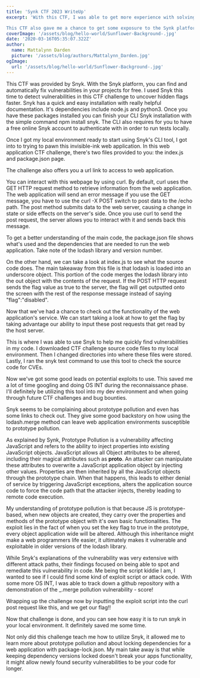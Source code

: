 ```yaml
---
title: 'Synk CTF 2023 WriteUp'
excerpt: 'With this CTF, I was able to get more experience with solving web and pwn capture the flag challenges.

This CTF also gave me a chance to get some exposure to the Synk platform. It allows me as a Bug Bounty Hunter, CTF advocate, and open source development contributor, to find and automatically fix vulnerabilities in code, open source dependencies, containers, and IaC. Overall, I was able to see how to incorporate this tool powered by Snyk’s and DeepCode AI into my code reviews, and vulnerability scanning process.'
coverImage: '/assets/blog/hello-world/Sunflower-Background-.jpg'
date: '2020-03-16T05:35:07.322Z'
author:
  name: Mattalynn Darden
  picture: '/assets/blog/authors/Mattalynn_Darden.jpg'
ogImage:
  url: '/assets/blog/hello-world/Sunflower-Background-.jpg'
---
```


This CTF was provided by Snyk. With the Snyk platform, you can find and automatically fix vulnerabilities in your projects for free. I used Snyk this time to detect vulnerabilities in this CTF challenge to uncover hidden flags faster. Snyk has a quick and easy installation with really helpful documentation. It's dependencies include node.js and python3. Once you have these packages installed you can finish your CLI Snyk installation with the simple command npm install snyk. The CLI also requires for you to have a free online Snyk account to authenticate with in order to run tests locally.

Once I got my local environment ready to start using Snyk's CLI tool, I got into to trying to pawn this invisible-ink web application. In this web application CTF challenge, there's two files provided to you: the index.js and package.json page.

The challenge also offers you a url link to access to web application.

You can interact with this webpage by using curl. By default, curl uses the GET HTTP request method to retrieve information from the web application. The web application will send an error message if you use the GET message, you have to use the curl -X POST switch to post data to the /echo path. The post method submits data to the web server, causing a change in state or side effects on the server's side.  Once you use curl to send the post request, the server allows you to interact with it and sends back this message.

To get a better understanding of the main code, the package.json file shows what's used and the dependencies that are needed to run the web application. Take note of the lodash library and version number. 

On the other hand, we can take a look at index.js to see what the source code does. The main takeaway from this file is that lodash is loaded into an underscore object. This portion of the code merges the lodash library into the out object with the contents of the request. If the POST HTTP request sends the flag value as true to the server, the flag will get outputted onto the screen with the rest of the response message instead of saying "flag":"disabled".

Now that we've had a chance to check out the functionality of the web application's service. We can start taking a look at how to get the flag by taking advantage our ability to input these post requests that get read by the host server.

This is where I was able to use Snyk to help me quickly find vulnerabilities in my code. I downloaded CTF challenge source code files to my local environment. Then I changed directories into where these files were stored. Lastly, I ran the snyk test command to use this tool to check the source code for CVEs.

Now we've got some good leads on potential exploits to use. This saved me a lot of time googling and doing OS INT during the reconnaissance phase. I'll definitely be utilizing this tool into my dev environment and when going through future CTF challenges and bug bounties.

Snyk seems to be complaining about prototype pollution and even has some links to check out. They give some good backstory on how using the lodash.merge method can leave web application environments susceptible to prototype pollution.

As explained by Synk, Prototype Pollution is a vulnerability affecting JavaScript and refers to the ability to inject properties into existing JavaScript objects. JavaScript allows all Object attributes to be altered, including their magical attributes such as __proto__. An attacker can manipulate these attributes to overwrite a JavaScript application object by injecting other values. Properties are then inherited by all the JavaScript objects through the prototype chain. When that happens, this leads to either denial of service by triggering JavaScript exceptions, alters the application source code to force the code path that the attacker injects, thereby leading to remote code execution.

My understanding of prototype pollution is that because JS is prototype-based, when new objects are created, they carry over the properties and methods of the prototype object with it's own basic functionalities. The exploit lies in the fact of when you set the key flag to true in the prototype, every object application wide will be altered. Although this inheritance might make a web programmers life easier, it ultimately makes it vulnerable and exploitable in older versions of the lodash library.

While Snyk's explanations of the vulnerability was very extensive with different attack paths, their findings focused on being able to spot and remediate this vulnerability in code. Me being the script kiddie I am, I wanted to see if I could find some kind of exploit script or attack code. With some more OS INT, I was able to track down a github repository with a demonstration of the _.merge pollution vulnerability - score! 

Wrapping up the challenge now by inputting the exploit script into the curl post request like this, and we get our flag!!

Now that challenge is done, and you can see how easy it is to run snyk in your local environment. It definitely saved me some time.

Not only did this challenge teach me how to utilize Snyk, it allowed me to learn more about prototype pollution and about locking dependencies for a web application with package-lock.json. My main take away is that while keeping dependency versions locked doesn't break your apps functionality, it might allow newly found security vulnerabilities to be your code for longer.
